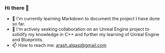 ### Hi there 👋


- 🔭 I'm currently learning Markdown to document the project I have done so far.
- 👯 I'm actively seeking collaboration on an Unreal Engine project to solidify my knowledge in C++ and further my learning of Unreal Engine and Blueprints.
- 📫 How to reach me: arash.alqasi@gmail.com
